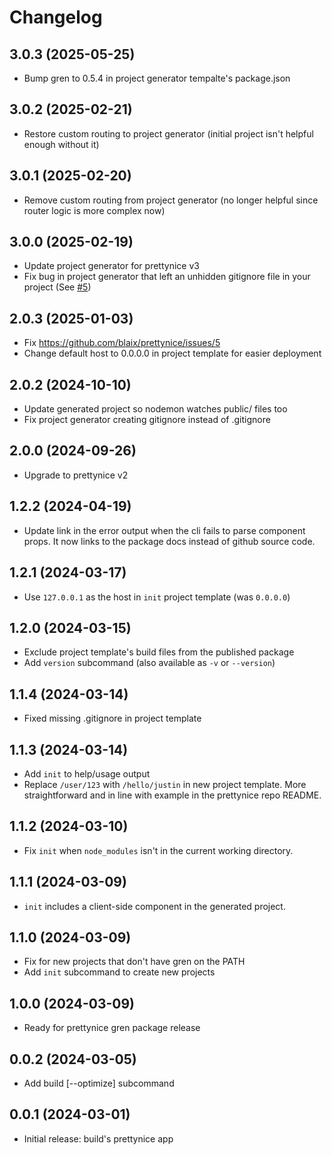 # Changelog

## 3.0.3 (2025-05-25)

* Bump gren to 0.5.4 in project generator tempalte's package.json

## 3.0.2 (2025-02-21)

* Restore custom routing to project generator (initial project isn't helpful enough without it)

## 3.0.1 (2025-02-20)

* Remove custom routing from project generator (no longer helpful since router logic is more complex now)

## 3.0.0 (2025-02-19)

* Update project generator for prettynice v3
* Fix bug in project generator that left an unhidden gitignore file in your project (See [#5](https://github.com/blaix/prettynice/issues/5))

## 2.0.3 (2025-01-03)

* Fix https://github.com/blaix/prettynice/issues/5
* Change default host to 0.0.0.0 in project template for easier deployment

## 2.0.2 (2024-10-10)

* Update generated project so nodemon watches public/ files too
* Fix project generator creating gitignore instead of .gitignore

## 2.0.0 (2024-09-26)

* Upgrade to prettynice v2

## 1.2.2 (2024-04-19)

* Update link in the error output when the cli fails to parse component props.
  It now links to the package docs instead of github source code.
  
## 1.2.1 (2024-03-17)

* Use `127.0.0.1` as the host in `init` project template (was `0.0.0.0`)

## 1.2.0 (2024-03-15)

* Exclude project template's build files from the published package
* Add `version` subcommand (also available as `-v` or `--version`)

## 1.1.4 (2024-03-14)

* Fixed missing .gitignore in project template

## 1.1.3 (2024-03-14)

* Add `init` to help/usage output
* Replace `/user/123` with `/hello/justin` in new project template. More
  straightforward and in line with example in the prettynice repo README.

## 1.1.2 (2024-03-10)

* Fix `init` when `node_modules` isn't in the current working directory.

## 1.1.1 (2024-03-09)

* `init` includes a client-side component in the generated project.

## 1.1.0 (2024-03-09)

* Fix for new projects that don't have gren on the PATH
* Add `init` subcommand to create new projects

## 1.0.0 (2024-03-09)

* Ready for prettynice gren package release

## 0.0.2 (2024-03-05)

* Add build [--optimize] subcommand

## 0.0.1 (2024-03-01)

* Initial release: build's prettynice app
